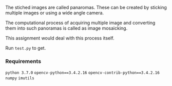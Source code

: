 The stiched images are called panaromas. These can be created by sticking multiple images or using a wide angle camera.

The computational process of acquiring multiple image and converting them into such panoramas is called as image mosaicking.

This assignment would deal with this process itself.

Run `test.py` to get.

### Requirements
`python 3.7.0`
`opencv-python==3.4.2.16`
`opencv-contrib-python==3.4.2.16`
`numpy`
`imutils`
